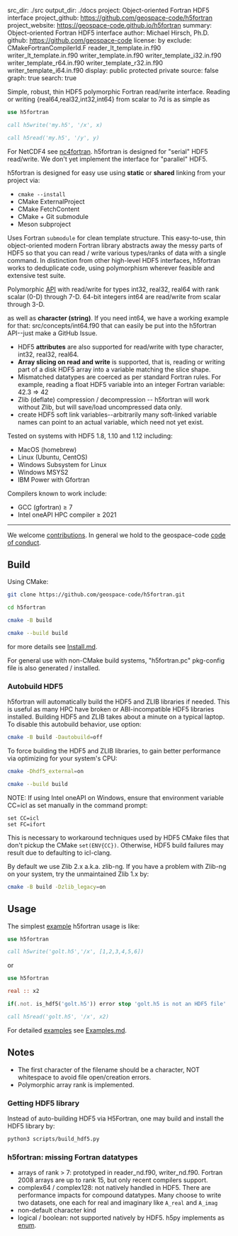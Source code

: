 src_dir: ./src
output_dir: ./docs
project: Object-oriented Fortran HDF5 interface
project_github: https://github.com/geospace-code/h5fortran
project_website: https://geospace-code.github.io/h5fortran
summary: Object-oriented Fortran HDF5 interface
author: Michael Hirsch, Ph.D.
github: https://github.com/geospace-code
license: by
exclude: CMakeFortranCompilerId.F
         reader_lt_template.in.f90
         writer_lt_template.in.f90
         writer_template.in.f90
         writer_template_i32.in.f90
         writer_template_r64.in.f90
         writer_template_r32.in.f90
         writer_template_i64.in.f90
display: public
         protected
         private
source: false
graph: true
search: true


Simple, robust, thin HDF5 polymorphic Fortran read/write interface.
Reading or writing {real64,real32,int32,int64} from scalar to 7d is as simple as

```fortran
use h5fortran

call h5write('my.h5', '/x', x)

call h5read('my.h5', '/y', y)
```

For NetCDF4 see [nc4fortran](https://github.com/geospace-code/nc4fortran/).
h5fortran is designed for "serial" HDF5 read/write.
We don't yet implement the interface for "parallel" HDF5.

h5fortran is designed for easy use using **static** or **shared** linking from your project via:

* `cmake --install`
* CMake ExternalProject
* CMake FetchContent
* CMake + Git submodule
* Meson subproject

Uses Fortran `submodule` for clean template structure.
This easy-to-use, thin object-oriented modern Fortran library abstracts away the messy parts of HDF5 so that you can read / write various types/ranks of data with a single command.
In distinction from other high-level HDF5 interfaces, h5fortran works to deduplicate code, using polymorphism wherever feasible and extensive test suite.

Polymorphic [API](API.md) with read/write for types int32, real32, real64 with rank scalar (0-D) through 7-D.
64-bit integers int64 are read/write from scalar through 3-D.

as well as **character (string)**.
If you need int64, we have a working example for that: src/concepts/int64.f90 that can easily be put into the h5fortran API--just make a GitHub Issue.

* HDF5 **attributes** are also supported for read/write with type character, int32, real32, real64.
* **Array slicing on read and write** is supported, that is, reading or writing part of a disk HDF5 array into a variable matching the slice shape.
* Mismatched datatypes are coerced as per standard Fortran rules. For example, reading a float HDF5 variable into an integer Fortran variable:  42.3 => 42
* Zlib (deflate) compression / decompression -- h5fortran will work without Zlib, but will save/load uncompressed data only.
* create HDF5 soft link variables--arbitrarily many soft-linked variable names can point to an actual variable, which need not yet exist.

Tested on systems with HDF5 1.8, 1.10 and 1.12 including:

* MacOS (homebrew)
* Linux (Ubuntu, CentOS)
* Windows Subsystem for Linux
* Windows MSYS2
* IBM Power with Gfortran

Compilers known to work include:

* GCC (gfortran) &ge; 7
* Intel oneAPI HPC compiler &ge; 2021

---

We welcome [contributions](https://github.com/geospace-code/.github/blob/main/CONTRIBUTING.md).
In general we hold to the geospace-code [code of conduct](https://github.com/geospace-code/.github/blob/main/CODE_OF_CONDUCT.md).

## Build

Using CMake:

```sh
git clone https://github.com/geospace-code/h5fortran.git

cd h5fortran

cmake -B build

cmake --build build
```

for more details see [Install.md](Install.md).

For general use with non-CMake build systems, "h5fortran.pc" pkg-config file is also generated / installed.

### Autobuild HDF5

h5fortran will automatically build the HDF5 and ZLIB libraries if needed.
This is useful as many HPC have broken or ABI-incompatible HDF5 libraries installed.
Building HDF5 and ZLIB takes about a minute on a typical laptop.
To disable this autobuild behavior, use option:

```sh
cmake -B build -Dautobuild=off
```

To force building the HDF5 and ZLIB libraries, to gain better performance via optimizing for your system's CPU:

```sh
cmake -Dhdf5_external=on

cmake --build build
```

NOTE: If using Intel oneAPI on Windows, ensure that environment variable CC=icl as set manually in the command prompt:

```posh
set CC=icl
set FC=ifort
```

This is necessary to workaround techniques used by HDF5 CMake files that don't pickup the CMake `set(ENV{CC})`.
Otherwise, HDF5 build failures may result due to defaulting to icl-clang.

By default we use Zlib 2.x a.k.a. zlib-ng.
If you have a problem with Zlib-ng on your system, try the unmaintained Zlib 1.x by:

```sh
cmake -B build -Dzlib_legacy=on
```

## Usage

The simplest [example](./Examples/) h5fortran usage is like:

```fortran
use h5fortran

call h5write('golt.h5','/x', [1,2,3,4,5,6])
```

or

```fortran
use h5fortran

real :: x2

if(.not. is_hdf5('golt.h5')) error stop 'golt.h5 is not an HDF5 file'

call h5read('golt.h5', '/x', x2)
```

For detailed [examples](./Examples/) see [Examples.md](Examples.md).

## Notes

* The first character of the filename should be a character, NOT whitespace to avoid file open/creation errors.
* Polymorphic array rank is implemented.

### Getting HDF5 library

Instead of auto-building HDF5 via H5Fortran, one may build and install the HDF5 library by:

```sh
python3 scripts/build_hdf5.py
```

### h5fortran: missing Fortran datatypes

* arrays of rank > 7: prototyped in reader_nd.f90, writer_nd.f90. Fortran 2008 arrays are up to rank 15, but only recent compilers support.
* complex64 / complex128: not natively handled in HDF5. There are performance impacts for compound datatypes. Many choose to write two datasets, one each for real and imaginary like `A_real` and `A_imag`
* non-default character kind
* logical / boolean: not supported natively by HDF5. h5py implements as [enum](https://docs.h5py.org/en/stable/faq.html#what-datatypes-are-supported).
